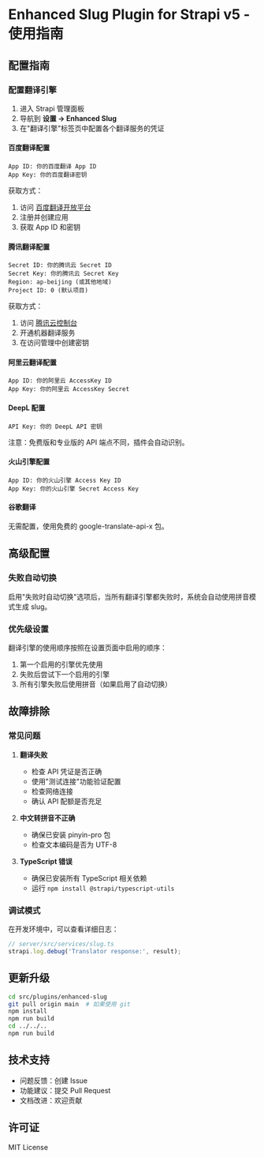 # Enhanced Slug Plugin for Strapi v5 - 使用指南


## 配置指南

### 配置翻译引擎

1. 进入 Strapi 管理面板
2. 导航到 **设置 → Enhanced Slug**
3. 在"翻译引擎"标签页中配置各个翻译服务的凭证

#### 百度翻译配置

```
App ID: 你的百度翻译 App ID
App Key: 你的百度翻译密钥
```

获取方式：
1. 访问 [百度翻译开放平台](https://fanyi-api.baidu.com/)
2. 注册并创建应用
3. 获取 App ID 和密钥

#### 腾讯翻译配置

```
Secret ID: 你的腾讯云 Secret ID
Secret Key: 你的腾讯云 Secret Key
Region: ap-beijing (或其他地域)
Project ID: 0 (默认项目)
```

获取方式：
1. 访问 [腾讯云控制台](https://console.cloud.tencent.com/)
2. 开通机器翻译服务
3. 在访问管理中创建密钥

#### 阿里云翻译配置

```
App ID: 你的阿里云 AccessKey ID
App Key: 你的阿里云 AccessKey Secret
```

#### DeepL 配置

```
API Key: 你的 DeepL API 密钥
```

注意：免费版和专业版的 API 端点不同，插件会自动识别。

#### 火山引擎配置

```
App ID: 你的火山引擎 Access Key ID
App Key: 你的火山引擎 Secret Access Key
```

#### 谷歌翻译

无需配置，使用免费的 google-translate-api-x 包。


## 高级配置

### 失败自动切换

启用"失败时自动切换"选项后，当所有翻译引擎都失败时，系统会自动使用拼音模式生成 slug。

### 优先级设置

翻译引擎的使用顺序按照在设置页面中启用的顺序：
1. 第一个启用的引擎优先使用
2. 失败后尝试下一个启用的引擎
3. 所有引擎失败后使用拼音（如果启用了自动切换）

## 故障排除

### 常见问题

1. **翻译失败**
   - 检查 API 凭证是否正确
   - 使用"测试连接"功能验证配置
   - 检查网络连接
   - 确认 API 配额是否充足

2. **中文转拼音不正确**
   - 确保已安装 pinyin-pro 包
   - 检查文本编码是否为 UTF-8

3. **TypeScript 错误**
   - 确保已安装所有 TypeScript 相关依赖
   - 运行 `npm install @strapi/typescript-utils`

### 调试模式

在开发环境中，可以查看详细日志：

```javascript
// server/src/services/slug.ts
strapi.log.debug('Translator response:', result);
```


## 更新升级

```bash
cd src/plugins/enhanced-slug
git pull origin main  # 如果使用 git
npm install
npm run build
cd ../../..
npm run build
```

## 技术支持

- 问题反馈：创建 Issue
- 功能建议：提交 Pull Request
- 文档改进：欢迎贡献

## 许可证

MIT License
